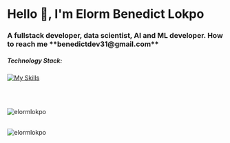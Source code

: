<h1 align="left">Hello 👋, I'm Elorm Benedict Lokpo</h1>
<h3 align="left">A fullstack developer, data scientist, AI and ML developer. How to reach me **benedictdev31@gmail.com** </h3>



<h5>Technology Stack:</h5>

[![My Skills](https://skillicons.dev/icons?i=python,tensorflow,anaconda,react,nodejs,express,mongodb)](https://skillicons.dev) <br />


<br />

<br />


<p><img align="left" src="https://github-readme-streak-stats.herokuapp.com/?user=elormlokpo&theme=algolia" alt="elormlokpo" /></p>
<br /> <br />
<p><img align="left" src="https://github-readme-stats.vercel.app/api/top-langs?username=elormlokpo&show_icons=true&locale=en&layout=compact&theme=algolia" alt="elormlokpo" /></p>




